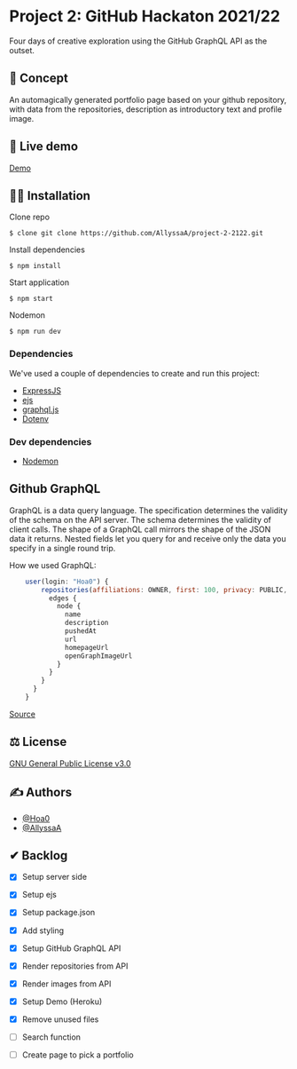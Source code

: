 # Project 2: GitHub Hackaton 2021/22

Four days of creative exploration using the GitHub GraphQL API as the outset.

## 📝 Concept

An automagically generated portfolio page based on your github repository, with data from the repositories, description as introductory text and profile image.

## 🔴 Live demo

[Demo](https://minor-project-2-2122.herokuapp.com/)

## 👩‍🏫 Installation

Clone repo

```
$ clone git clone https://github.com/AllyssaA/project-2-2122.git
```

Install dependencies
```
$ npm install
```

Start application

```
$ npm start
```

Nodemon

```
$ npm run dev
```


### Dependencies
We've used a couple of dependencies to create and run this project:

* [ExpressJS](https://expressjs.com/)
* [ejs](https://www.npmjs.com/package/ejs)
* [graphql.js](https://www.npmjs.com/package/@octokit/graphql)
* [Dotenv](https://www.npmjs.com/package/dotenv)


### Dev dependencies
* [Nodemon](https://www.npmjs.com/package/nodemon)


## Github GraphQL
GraphQL is a data query language. The specification determines the validity of the schema on the API server. The schema determines the validity of client calls. The shape of a GraphQL call mirrors the shape of the JSON data it returns. Nested fields let you query for and receive only the data you specify in a single round trip.

How we used GraphQL:

```JavaScript
    user(login: "Hoa0") {
        repositories(affiliations: OWNER, first: 100, privacy: PUBLIC, orderBy: {field: UPDATED_AT, direction: DESC}, isFork: false) {
          edges {
            node {
              name
              description
              pushedAt
              url
              homepageUrl
              openGraphImageUrl
            }
          }
        }
      }
    }
```

[Source](https://docs.github.com/en/graphql/overview/about-the-graphql-api)


## ⚖ License
[GNU General Public License v3.0](https://github.com/AllyssaA/project-2-2122/blob/main/LICENSE)


## ✍ Authors


- [@Hoa0](https://github.com/Hoa0)
- [@AllyssaA](https://github.com/AllyssaA)



## ✔ Backlog

- [x] Setup server side
- [x] Setup ejs
- [x] Setup package.json
- [x] Add styling
- [x] Setup GitHub GraphQL API
- [x] Render repositories from API
- [x] Render images from API
- [x] Setup Demo (Heroku)
- [x] Remove unused files
- [ ] Search function
- [ ] Create page to pick a portfolio



<!-- Here are some hints for your project! -->

<!-- Start out with a title and a description -->

<!-- Add a nice image here at the end of the week, showing off your shiny frontend 📸 -->

<!-- Add a link to your live demo in Github Pages 🌐-->

<!-- replace the code in the /docs folder with your own, so you can showcase your work with GitHub Pages 🌍 -->

<!-- Maybe a table of contents here? 📚 -->

<!-- ☝️ replace this description with a description of your own work -->

<!-- How about a section that describes how to install this project? 🤓 -->

<!-- ...but how does one use this project? What are its features 🤔 -->

<!-- ...you should implement an explanation of client- server rendering choices 🍽 -->

<!-- ...and an activity diagram including the Service Worker 📈 -->

<!-- This would be a good place for a list of enhancements to optimize the critical render path implemented your app  -->

<!-- Maybe a checklist of done stuff and stuff still on your wishlist? ✅ -->

<!-- We all stand on the shoulders of giants, please link all the sources you used in to create this project. -->

<!-- How about a license here? When in doubt use GNU GPL v3. 📜  -->
